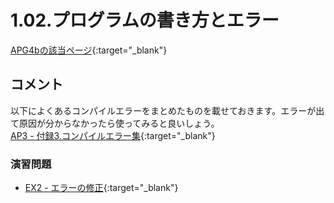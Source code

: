 # 1.02.プログラムの書き方とエラー

[APG4bの該当ページ](https://atcoder.jp/contests/APG4b/tasks/APG4b_c){:target="_blank"}

## コメント

以下によくあるコンパイルエラーをまとめたものを載せておきます。エラーが出て原因が分からなかったら使ってみると良いしょう。  
[AP3 - 付録3.コンパイルエラー集](https://atcoder.jp/contests/APG4b/tasks/APG4b_am){:target="_blank"}

### 演習問題

- [EX2 - エラーの修正](https://atcoder.jp/contests/APG4b/tasks/APG4b_cu){:target="_blank"}
